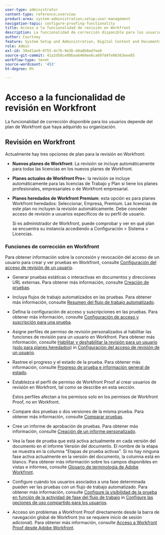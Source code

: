 ```yaml
---
user-type: administrator
content-type: reference;overview
product-area: system-administration;setup;user-management
navigation-topic: configure-proofing-functionality
title: Acceso a la funcionalidad de revisión en Workfront
description: La funcionalidad de corrección disponible para los usuarios depende del plan de Workfront que haya adquirido su organización.
author: Courtney
feature: System Setup and Administration, Digital Content and Documents
role: Admin
exl-id: 30a41ae9-9755-4c7b-9e3b-d4a8b0ad7ee8
source-git-commit: 41a2d58ce00baa6460ee6ca697d4fe06363eee85
workflow-type: tm+mt
source-wordcount: '453'
ht-degree: 0%

---
```


# Acceso a la funcionalidad de revisión en Workfront

La funcionalidad de corrección disponible para los usuarios depende del plan de Workfront que haya adquirido su organización.

## Revisión en Workfront

Actualmente hay tres opciones de plan para la revisión en Workfront:

* **Nuevos planes de Workfront**: La revisión se incluye automáticamente para todas las licencias en los nuevos planes de Workfront.
* **Planes actuales de Workfront Pro+**: la revisión se incluye automáticamente para las licencias de Trabajo y Plan si tiene los planes profesionales, empresariales o de Workfront empresarial.
* **Planes heredados de Workfront Premium**: esta opción es para planes Workfront heredados: Seleccionar, Empresa, Premium. Las licencias de este plan no incluyen la revisión automáticamente. Debe conceder acceso de revisión a usuarios específicos de su perfil de usuario.

  Si es administrador de Workfront, puede comprobar y ver en qué plan se encuentra su instancia accediendo a Configuración > Sistema > Licencias.

### Funciones de corrección en Workfront

Para obtener información sobre la concesión y revocación del acceso de un usuario para crear y ver pruebas en Workfront, consulte [Configuración del acceso de revisión de un usuario](../../../administration-and-setup/manage-workfront/configure-proofing/configure-a-users-proofing-access.md).

* Generar pruebas estáticas o interactivas en documentos y direcciones URL externas. Para obtener más información, consulte [Creación de pruebas](../../../review-and-approve-work/proofing/creating-proofs-within-workfront/create-proofs--in-wf.md).
* Incluya flujos de trabajo automatizados en las pruebas. Para obtener más información, consulte [Resumen del flujo de trabajo automatizado](../../../review-and-approve-work/proofing/proofing-overview/automated-workflow.md).
* Defina la configuración de acceso y suscripciones en las pruebas. Para obtener más información, consulte [Configuración de acceso y suscripción para una prueba](../../../review-and-approve-work/proofing/managing-proofs-within-workfront/configure-access-subscription-settings-proof.md).
* Asigne perfiles de permiso de revisión personalizados al habilitar las funciones de revisión para un usuario en Workfront. Para obtener más información, consulte [Habilitar y deshabilitar la revisión para un usuario (solo para planes heredados)](../../../administration-and-setup/manage-workfront/configure-proofing/configure-a-users-proofing-access.md#enabling-and-disabling-proofing-for-a-user) in [Configuración del acceso de revisión de un usuario](../../../administration-and-setup/manage-workfront/configure-proofing/configure-a-users-proofing-access.md).
* Rastree el progreso y el estado de la prueba. Para obtener más información, consulte [Progreso de prueba e información general de estado](../../../review-and-approve-work/proofing/proofing-overview/view-progress-status-proof.md).
* Establezca el perfil de permiso de Workfront Proof al crear usuarios de revisión en Workfront, tal como se describe en esta sección.

  Estos perfiles afectan a los permisos solo en los permisos de Workfront Proof, no en Workfront.

* Compare dos pruebas o dos versiones de la misma prueba. Para obtener más información, consulte [Comparar pruebas](../../../review-and-approve-work/proofing/reviewing-proofs-within-workfront/review-a-proof/compare-proofs.md).
* Cree un informe de aprobación de pruebas. Para obtener más información, consulte  [Creación de un informe personalizado](../../../reports-and-dashboards/reports/creating-and-managing-reports/create-custom-report.md).
* Vea la fase de prueba que está activa actualmente en cada versión del documento en el informe Versión del documento. El nombre de la etapa se muestra en la columna &quot;Etapas de prueba activas&quot;. Si no hay ninguna fase activa actualmente en la versión del documento, la columna está en blanco. Para obtener más información sobre los campos disponibles en vistas e informes, consulte [Glosario de terminología de Adobe Workfront](../../../workfront-basics/navigate-workfront/workfront-navigation/workfront-terminology-glossary.md).
* Configure cuándo los usuarios asociados a una fase determinada pueden ver las pruebas con un flujo de trabajo automatizado. Para obtener más información, consulte [Configure la visibilidad de la prueba en función de la actividad de fase del flujo de trabajo](../../../administration-and-setup/manage-workfront/configure-proofing/configure-sharing-settings-users.md#configuring-proof-visibility-based-on-workflow-stage-activity) in  [Configure las opciones de uso compartido para los usuarios](../../../administration-and-setup/manage-workfront/configure-proofing/configure-sharing-settings-users.md).
* Acceso sin problemas a Workfront Proof directamente desde la barra de navegación global de Workfront (no se requiere inicio de sesión adicional). Para obtener más información, consulte [Acceso a Workfront Proof desde Adobe Workfront](../../../review-and-approve-work/proofing/managing-proofs-within-workfront/access-wf-proof-in-workfront.md).

<!--
>[!NOTE]
>
>There are some capabilities included in Workfront Proof standalone that are not included in Proofing in Workfront. To learn more, see [Standalone Workfront Proof to Integrated Proofing in Workfront overview](../../../administration-and-setup/manage-workfront/configure-proofing/move-to-proofing-in-workfront.md)
-->
